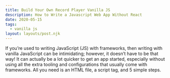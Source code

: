 ```yaml
---
title: Build Your Own Record Player Vanilla JS
description: How to Write a Javascript Web App Without React
date: 2020-05-15
tags:
  - vanilla js
layout: layouts/post.njk
---
```


If you’re used to writing JavaScript (JS) with frameworks, then writing with vanilla JavaScript can be intimidating; however, it doesn’t have to be that way! It can actually be a lot quicker to get an app started, especially without using all the extra tooling and configurations that usually come with frameworks. All you need is an HTML file, a script tag, and 5 simple steps.
